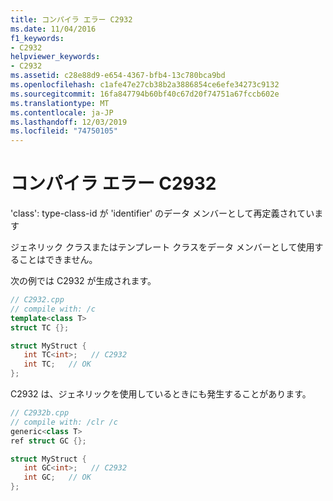 ```yaml
---
title: コンパイラ エラー C2932
ms.date: 11/04/2016
f1_keywords:
- C2932
helpviewer_keywords:
- C2932
ms.assetid: c28e88d9-e654-4367-bfb4-13c780bca9bd
ms.openlocfilehash: c1afe47e27cb38b2a3886854ce6efe34273c9132
ms.sourcegitcommit: 16fa847794b60bf40c67d20f74751a67fccb602e
ms.translationtype: MT
ms.contentlocale: ja-JP
ms.lasthandoff: 12/03/2019
ms.locfileid: "74750105"
---
```

# <a name="compiler-error-c2932"></a>コンパイラ エラー C2932

'class': type-class-id が 'identifier' のデータ メンバーとして再定義されています

ジェネリック クラスまたはテンプレート クラスをデータ メンバーとして使用することはできません。

次の例では C2932 が生成されます。

```cpp
// C2932.cpp
// compile with: /c
template<class T>
struct TC {};

struct MyStruct {
   int TC<int>;   // C2932
   int TC;   // OK
};
```

C2932 は、ジェネリックを使用しているときにも発生することがあります。

```cpp
// C2932b.cpp
// compile with: /clr /c
generic<class T>
ref struct GC {};

struct MyStruct {
   int GC<int>;   // C2932
   int GC;   // OK
};
```
